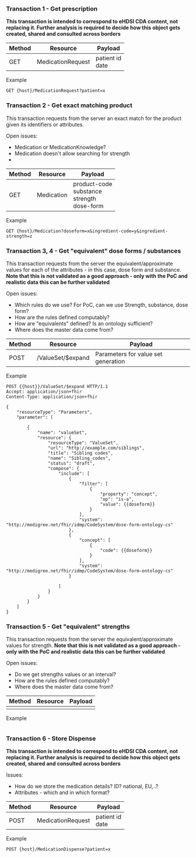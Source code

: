 ### Transaction 1 - Get prescription
**This transaction is intended to correspond to eHDSI CDA content, not replacing it. Further analysis is required to decide how this object gets created, shared and consulted across borders**


|Method|Resource|Payload|
|----|----|----|
|GET|MedicationRequest|patient id<br/>date<br/>| 

Example
```
GET {host}/MedicationRequest?patient=x
```


### Transaction 2 - Get exact matching product

This transaction requests from the server an exact match for the product given its identifiers or attributes.

Open issues:
* Medication or MedicationKnowledge?
* Medication doesn't allow searching for strength
* 

|Method|Resource|Payload|
|----|----|----|
|GET|Medication|product-code<br/>substance<br/>strength<br/>dose-form<br/>| 

Example
```
GET {host}/Medication?doseform=x&ingredient-code=y&ingredient-strength=z
```



### Transaction 3, 4 - Get "equivalent" dose forms / substances

This transaction requests from the server the equivalent/approximate values for each of the attributes - in this case, dose form and substance.
**Note that this is not validated as a good approach - only with the PoC and realistic data this can be further validated**

Open issues:
* Which rules do we use? For PoC, can we use Strength, substance, dose form?
* How are the rules defined computably?
* How are "equivalents" defined? Is an ontology sufficient?
* Where does the master data come from? 

|Method|Resource|Payload|
|----|----|----|
|POST|/ValueSet/$expand|Parameters for value set generation| 

Example
```
POST {{host}}/ValueSet/$expand HTTP/1.1
Accept: application/json+fhir
Content-Type: application/json+fhir

{
    "resourceType": "Parameters",
    "parameter": [

        {
            "name": "valueSet",
            "resource": {
                "resourceType": "ValueSet",
                "url": "http://example.com/siblings",
                "title": "Sibling codes",
                "name": "Sibling_codes",
                "status": "draft",
                "compose": {
                    "include": [
                        {
                            "filter": [
                                {
                                    "property": "concept",
                                    "op": "is-a",
                                    "value": {{doseform}}
                                }
                            ],
                            "system": "http://medigree.net/fhir/idmp/CodeSystem/dose-form-ontology-cs"
                        },
                        {
                            "concept": [
                                {
                                    "code": {{doseform}}
                                }
                            ],
                            "system": "http://medigree.net/fhir/idmp/CodeSystem/dose-form-ontology-cs"
                        }

                    ]
                }
            }
        }
    ]
}

```

### Transaction 5 - Get "equivalent" strengths

This transaction requests from the server the equivalent/approximate values for strength.
**Note that this is not validated as a good approach - only with the PoC and realistic data this can be further validated**

Open issues:
* Do we get strengths values or an interval?
* How are the rules defined computably?
* Where does the master data come from? 

|Method|Resource|Payload|
|----|----|----|
| | | | 

Example
```
```


### Transaction 6 - Store Dispense
**This transaction is intended to correspond to eHDSI CDA content, not replacing it. Further analysis is required to decide how this object gets created, shared and consulted across borders**

Issues:
* How do we store the medication details? ID? national, EU,..?
* Attributes - which and in which format?


|Method|Resource|Payload|
|----|----|----|
|POST|MedicationRequest|patient id<br/>date<br/>| 

Example
```
POST {host}/MedicationDispense?patient=x
```

